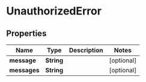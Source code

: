 

# UnauthorizedError


## Properties

Name | Type | Description | Notes
------------ | ------------- | ------------- | -------------
**message** | **String** |  |  [optional]
**messages** | **String** |  |  [optional]



